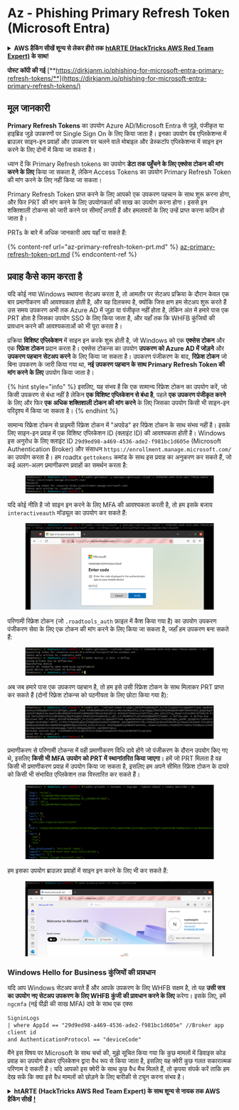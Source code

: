 # Az - Phishing Primary Refresh Token (Microsoft Entra)

<details>

<summary><strong>AWS हैकिंग सीखें शून्य से लेकर हीरो तक</strong> <a href="https://training.hacktricks.xyz/courses/arte"><strong>htARTE (HackTricks AWS Red Team Expert)</strong></a><strong> के साथ!</strong></summary>

HackTricks का समर्थन करने के अन्य तरीके:

* यदि आप चाहते हैं कि आपकी **कंपनी का विज्ञापन HackTricks में दिखाई दे** या **HackTricks को PDF में डाउनलोड करें** तो [**सब्सक्रिप्शन प्लान्स**](https://github.com/sponsors/carlospolop) देखें!
* [**आधिकारिक PEASS & HackTricks स्वैग प्राप्त करें**](https://peass.creator-spring.com)
* [**The PEASS Family**](https://opensea.io/collection/the-peass-family) की खोज करें, हमारा विशेष [**NFTs**](https://opensea.io/collection/the-peass-family) संग्रह
* 💬 [**Discord समूह में शामिल हों**](https://discord.gg/hRep4RUj7f) या [**टेलीग्राम समूह**](https://t.me/peass) या **Twitter** पर 🐦 [**@carlospolopm**](https://twitter.com/carlospolopm) को **फॉलो करें**.
* **HackTricks** के [**github repos**](https://github.com/carlospolop/hacktricks) और [**HackTricks Cloud**](https://github.com/carlospolop/hacktricks-cloud) में PRs सबमिट करके अपनी हैकिंग ट्रिक्स साझा करें.

</details>

**पोस्ट कॉपी की गई** [**https://dirkjanm.io/phishing-for-microsoft-entra-primary-refresh-tokens/**](https://dirkjanm.io/phishing-for-microsoft-entra-primary-refresh-tokens/)

## मूल जानकारी

**Primary Refresh Tokens** का उपयोग Azure AD/Microsoft Entra से जुड़े, पंजीकृत या हाइब्रिड जुड़े उपकरणों पर Single Sign On के लिए किया जाता है। इनका उपयोग वेब एप्लिकेशन्स में ब्राउज़र साइन-इन प्रवाहों और उपकरण पर चलने वाले मोबाइल और डेस्कटॉप एप्लिकेशन्स में साइन इन करने के लिए दोनों में किया जा सकता है।

ध्यान दें कि Primary Refresh tokens का उपयोग **डेटा तक पहुँचने के लिए एक्सेस टोकन की मांग करने के लिए** किया जा सकता है, लेकिन Access Tokens का उपयोग Primary Refresh Token की मांग करने के लिए नहीं किया जा सकता।

Primary Refresh Token प्राप्त करने के लिए आपको एक उपकरण पहचान के साथ शुरू करना होगा, और फिर PRT की मांग करने के लिए उपयोगकर्ता की साख का उपयोग करना होगा। इससे इन शक्तिशाली टोकन्स को जारी करने पर सीमाएँ लगती हैं और हमलावरों के लिए उन्हें प्राप्त करना कठिन हो जाता है।

PRTs के बारे में अधिक जानकारी आप यहाँ पा सकते हैं:

{% content-ref url="az-primary-refresh-token-prt.md" %}
[az-primary-refresh-token-prt.md](az-primary-refresh-token-prt.md)
{% endcontent-ref %}

## प्रवाह कैसे काम करता है

यदि कोई नया Windows स्थापना सेटअप करता है, तो आमतौर पर सेटअप प्रक्रिया के दौरान केवल एक बार प्रमाणीकरण की आवश्यकता होती है, और यह दिलचस्प है, क्योंकि जिस क्षण हम सेटअप शुरू करते हैं उस समय उपकरण अभी तक Azure AD में जुड़ा या पंजीकृत नहीं होता है, लेकिन अंत में हमारे पास एक PRT होता है जिसका उपयोग SSO के लिए किया जाता है, और यहाँ तक कि WHFB कुंजियों की प्रावधान करने की आवश्यकताओं को भी पूरा करता है।

प्रक्रिया **विशिष्ट एप्लिकेशन** में साइन इन करके शुरू होती है, जो Windows को एक **एक्सेस टोकन** और एक **रिफ्रेश टोकन** प्रदान करता है। एक्सेस टोकन्स का उपयोग **उपकरण को Azure AD में जोड़ने** और **उपकरण पहचान सेटअप करने** के लिए किया जा सकता है। उपकरण पंजीकरण के बाद, **रिफ्रेश टोकन** जो बिना उपकरण के जारी किया गया था, **नई उपकरण पहचान के साथ Primary Refresh Token की मांग करने के लिए** उपयोग किया जाता है।

{% hint style="info" %}
इसलिए, यह संभव है कि एक सामान्य रिफ्रेश टोकन का उपयोग करें, जो किसी उपकरण से बंधा नहीं है लेकिन **एक विशिष्ट एप्लिकेशन से बंधा है**, पहले **एक उपकरण पंजीकृत करने** के लिए और फिर **एक अधिक शक्तिशाली टोकन की मांग करने** के लिए जिसका उपयोग किसी भी साइन-इन परिदृश्य में किया जा सकता है।
{% endhint %}

सामान्य रिफ्रेश टोकन से प्राइमरी रिफ्रेश टोकन में "अपग्रेड" हर रिफ्रेश टोकन के साथ संभव नहीं है। इसके लिए साइन-इन प्रवाह में एक विशिष्ट एप्लिकेशन ID (क्लाइंट ID) की आवश्यकता होती है। Windows इस अनुरोध के लिए क्लाइंट ID `29d9ed98-a469-4536-ade2-f981bc1d605e` (Microsoft Authentication Broker) और संसाधन `https://enrollment.manage.microsoft.com/` का उपयोग करता है। हम roadtx `gettokens` कमांड के साथ इस प्रवाह का अनुकरण कर सकते हैं, जो कई अलग-अलग प्रमाणीकरण प्रवाहों का समर्थन करता है:

<figure><img src="../../../.gitbook/assets/image (5) (1).png" alt=""><figcaption></figcaption></figure>

यदि कोई नीति है जो साइन इन करने के लिए MFA की आवश्यकता करती है, तो हम इसके बजाय `interactiveauth` मॉड्यूल का उपयोग कर सकते हैं:

<figure><img src="../../../.gitbook/assets/image (1) (1) (1) (1) (1) (1) (1) (1) (1) (1) (1) (1) (1) (1) (1).png" alt=""><figcaption></figcaption></figure>

परिणामी रिफ्रेश टोकन (जो `.roadtools_auth` फ़ाइल में कैश किया गया है) का उपयोग उपकरण पंजीकरण सेवा के लिए एक टोकन की मांग करने के लिए किया जा सकता है, जहाँ हम उपकरण बना सकते हैं:

<figure><img src="../../../.gitbook/assets/image (2) (1) (1) (1) (1) (1) (1) (1) (1) (1).png" alt=""><figcaption></figcaption></figure>

अब जब हमारे पास एक उपकरण पहचान है, तो हम इसे उसी रिफ्रेश टोकन के साथ मिलाकर PRT प्राप्त कर सकते हैं (दोनों रिफ्रेश टोकन्स को पठनीयता के लिए छोटा किया गया है):

<figure><img src="../../../.gitbook/assets/image (3) (1) (1) (1) (1) (1) (1) (1) (1).png" alt=""><figcaption></figcaption></figure>

प्रमाणीकरण से परिणामी टोकन्स में वही प्रमाणीकरण विधि दावे होंगे जो पंजीकरण के दौरान उपयोग किए गए थे, इसलिए **किसी भी MFA उपयोग को PRT में स्थानांतरित किया जाएगा**। हमें जो PRT मिलता है वह किसी भी प्रमाणीकरण प्रवाह में उपयोग किया जा सकता है, इसलिए हम अपने सीमित रिफ्रेश टोकन के दायरे को किसी भी संभावित एप्लिकेशन तक विस्तारित कर सकते हैं।

<figure><img src="../../../.gitbook/assets/image (4) (1) (1) (1) (1) (1) (1).png" alt=""><figcaption></figcaption></figure>

हम इसका उपयोग ब्राउज़र प्रवाहों में साइन इन करने के लिए भी कर सकते हैं:

<figure><img src="../../../.gitbook/assets/image (5) (1) (1).png" alt=""><figcaption></figcaption></figure>

### Windows Hello for Business कुंजियों की प्रावधान <a href="#provisioning-windows-hello-for-business-keys" id="provisioning-windows-hello-for-business-keys"></a>

यदि आप Windows सेटअप करते हैं और आपके उपकरण के लिए WHFB सक्षम है, तो यह **उसी सत्र का उपयोग नए सेटअप उपकरण के लिए WHFB कुंजी की प्रावधान करने के लिए** करेगा। इसके लिए, हमें `ngcmfa` (नई पीढ़ी की साख MFA) दावे के साथ एक एक्स
```
SigninLogs
| where AppId == "29d9ed98-a469-4536-ade2-f981bc1d605e" //Broker app client id
and AuthenticationProtocol == "deviceCode"
```
मैंने इस विषय पर Microsoft के साथ चर्चा की, मुझे सूचित किया गया कि कुछ मामलों में डिवाइस कोड प्रवाह का उपयोग ब्रोकर एप्लिकेशन द्वारा वैध रूप से किया जाता है, इसलिए यह क्वेरी कुछ गलत सकारात्मक परिणाम दे सकती है। यदि आपको इस क्वेरी के साथ कुछ वैध मैच मिलते हैं, तो कृपया संपर्क करें ताकि हम देख सकें कि क्या इसे वैध मामलों को छोड़ने के लिए बारीकी से ट्यून करना संभव है।

<details>

<summary><strong>htARTE (HackTricks AWS Red Team Expert) के साथ शून्य से नायक तक AWS हैकिंग सीखें</strong> <a href="https://training.hacktricks.xyz/courses/arte"><strong>!</strong></a></summary>

HackTricks का समर्थन करने के अन्य तरीके:

* यदि आप चाहते हैं कि आपकी **कंपनी का विज्ञापन HackTricks में दिखाई दे** या **HackTricks को PDF में डाउनलोड करें** तो [**सब्सक्रिप्शन प्लान्स**](https://github.com/sponsors/carlospolop) देखें!
* [**आधिकारिक PEASS & HackTricks स्वैग**](https://peass.creator-spring.com) प्राप्त करें
* [**The PEASS Family**](https://opensea.io/collection/the-peass-family) की खोज करें, हमारा विशेष [**NFTs**](https://opensea.io/collection/the-peass-family) संग्रह
* 💬 [**Discord group**](https://discord.gg/hRep4RUj7f) में **शामिल हों** या [**telegram group**](https://t.me/peass) या **Twitter** पर 🐦 [**@carlospolopm**](https://twitter.com/carlospolopm) को **फॉलो करें**।
* [**HackTricks**](https://github.com/carlospolop/hacktricks) और [**HackTricks Cloud**](https://github.com/carlospolop/hacktricks-cloud) github repos में PRs सबमिट करके अपनी हैकिंग ट्रिक्स साझा करें।

</details>
